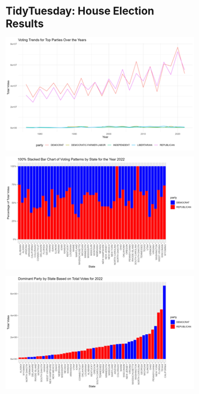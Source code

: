 # TidyTuesday: House Election Results

![](https://github.com/monacosc1/tidy-tuesday/blob/master/2023/2023-11-07/images/trend_analysis.png)

![](https://github.com/monacosc1/tidy-tuesday/blob/master/2023/2023-11-07/images/one_hundred_perc_stacked.png)

![](https://github.com/monacosc1/tidy-tuesday/blob/master/2023/2023-11-07/images/dominant_parties_by_state.png)

